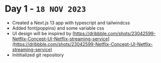 # Day 1 -  `18 NOV 2023`
 - Created a Next.js 13 app with typescript and tailwindcss
 - Added font(poppins) and some variable css
 - UI design will be inspired by [https://dribbble.com/shots/23042599-Netflix-Concept-UI-Netflix-streaming-service](https://dribbble.com/shots/23042599-Netflix-Concept-UI-Netflix-streaming-service)
 - Inititialized git repository 
   

